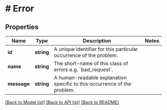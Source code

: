 # # Error

## Properties

Name | Type | Description | Notes
------------ | ------------- | ------------- | -------------
**id** | **string** | A unique identifier for this particular occurrence of the problem. |
**name** | **string** | The short-name of this class of errors e.g. &#x60;bad_request&#x60;. |
**message** | **string** | A human-readable explanation specific to this occurrence of the problem. |

[[Back to Model list]](../../README.md#models) [[Back to API list]](../../README.md#endpoints) [[Back to README]](../../README.md)
